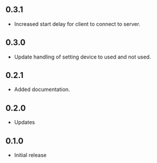 ## 0.3.1

- Increased start delay for client to connect to server.

## 0.3.0

- Update handling of setting device to used and not used.

## 0.2.1

- Added documentation.

## 0.2.0

- Updates

## 0.1.0

- Initial release
